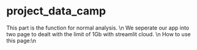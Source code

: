 # project_data_camp
This part is the function for normal analysis. \n
We seperate our app into two page to dealt with the limit of 1Gb with streamlit cloud. \n
How to use this page:\n

